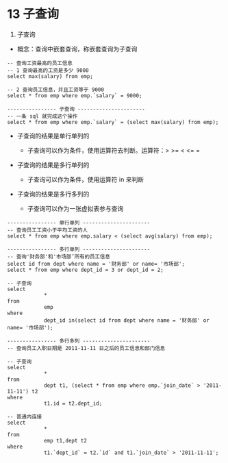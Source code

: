 # 13 子查询

1. 子查询
- 概念：查询中嵌套查询，称嵌套查询为子查询

```
-- 查询工资最高的员工信息
-- 1 查询最高的工资是多少 9000
select max(salary) from emp;

-- 2 查询员工信息，并且工资等于 9000
select * from emp where emp.`salary` = 9000; 

---------------- 子查询 ----------------------
-- 一条 sql 就完成这个操作
select * from emp where emp.`salary` = (select max(salary) from emp);

```

- 子查询的结果是单行单列的
  - 子查询可以作为条件，使用运算符去判断。运算符：> >= < <= =
- 子查询的结果是多行单列的
  - 子查询可以作为条件，使用运算符 in 来判断
- 子查询的结果是多行多列的

  - 子查询可以作为一张虚拟表参与查询

```
---------------- 单行单列 ----------------------
-- 查询员工工资小于平均工资的人
select * from emp where emp.salary < (select avg(salary) from emp);

---------------- 多行单列 ----------------------
-- 查询'财务部'和'市场部’所有的员工信息
select id from dept where name = '财务部' or name= '市场部';
select * from emp where dept_id = 3 or dept_id = 2;

-- 子查询
select 
			* 
from 
			emp 
where 
			dept_id in(select id from dept where name = '财务部' or name= '市场部');

---------------- 多行多列 ----------------------
-- 查询员工入职日期是 2011-11-11 日之后的员工信息和部门信息

-- 子查询
select 
			* 
from 
			dept t1, (select * from emp where emp.`join_date` > '2011-11-11') t2
where 
			t1.id = t2.dept_id;

-- 普通内连接
select 
			* 
from 
			emp t1,dept t2 
where 
			t1.`dept_id` = t2.`id` and t1.`join_date` > '2011-11-11';

```

































